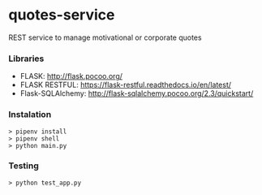 # quotes-service
REST service to manage motivational or corporate quotes

### Libraries

- FLASK: http://flask.pocoo.org/
- FLASK RESTFUL: https://flask-restful.readthedocs.io/en/latest/
- Flask-SQLAlchemy: http://flask-sqlalchemy.pocoo.org/2.3/quickstart/

### Instalation

```shell
> pipenv install  
> pipenv shell
> python main.py
```

### Testing

```shell
> python test_app.py
```

